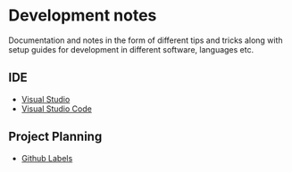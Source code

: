# Development notes

Documentation and notes in the form of different tips and tricks along with setup guides for development in different software, languages etc.

## IDE
- [Visual Studio](/ides/VisualStudio.md)
- [Visual Studio Code](/ides/VisualStudioCode.md)

## Project Planning
- [Github Labels](/project_planning/githublabels.md)
